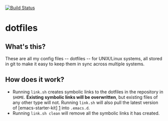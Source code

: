 [![Build Status](https://travis-ci.org/oyvindio/dotfiles.svg?branch=master)](https://travis-ci.org/oyvindio/dotfiles)

dotfiles
========

What's this?
--------------------------------
These are all my config files -- dotfiles -- for  UNIX/Linux systems,
all stored in git to make it easy to keep them in sync across multiple
systems.

How does it work?
-----------------
* Running `link.sh` creates symbolic links to the dotfiles in the
repository in `$HOME`. **Existing symbolic links will be
overwritten**, but existing files of any other type will not. Running
`link.sh` will also pull the latest version of [emacs-starter-kit] [1]
into `.emacs.d`.
* Running `link.sh clean` will remove all the symbolic links it has
created.

[1]: http://github.com/technomancy/emacs-starter-kit
